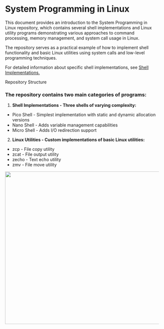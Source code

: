 
# System Programming in Linux

This document provides an introduction to the System Programming in Linux repository, which contains several shell implementations and Linux utility programs demonstrating various approaches to command processing, memory management, and system call usage in Linux.

The repository serves as a practical example of how to implement shell functionality and basic Linux utilities using system calls and low-level programming techniques.

For detailed information about specific shell implementations, see [Shell Implementations.](https://deepwiki.com/mmmmm222/System-Programming-in-Linux/2-shell-implementations)


Repository Structure
### The repository contains two main categories of programs:

1. **Shell Implementations - Three shells of varying complexity:**

- Pico Shell - Simplest implementation with static and dynamic allocation versions
- Nano Shell - Adds variable management capabilities
- Micro Shell - Adds I/O redirection support

2. **Linux Utilities - Custom implementations of basic Linux utilities:**

- zcp - File copy utility
- zcat - File output utility
- zecho - Text echo utility
- zmv - File move utility


<img src ="https://github.com/user-attachments/assets/cd673e19-ca86-4ae3-8c4c-b3d0501d24f9" width = "3000" height = "500">
